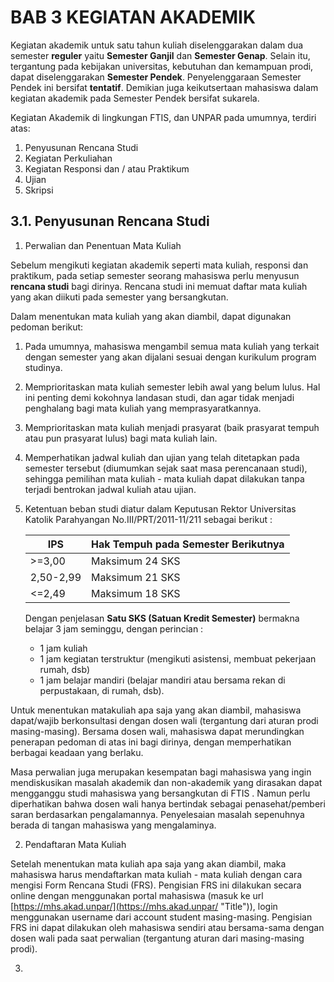 # BAB 3 KEGIATAN AKADEMIK

Kegiatan akademik untuk satu tahun kuliah diselenggarakan dalam dua semester **reguler** yaitu **Semester Ganjil** dan **Semester Genap**. Selain itu, tergantung pada kebijakan universitas, kebutuhan dan kemampuan prodi, dapat diselenggarakan **Semester Pendek**. Penyelenggaraan Semester Pendek ini bersifat **tentatif**. Demikian juga keikutsertaan mahasiswa dalam kegiatan akademik pada Semester Pendek bersifat sukarela.

Kegiatan Akademik di lingkungan FTIS, dan UNPAR pada umumnya, terdiri atas:

1.	Penyusunan Rencana Studi
2.	Kegiatan Perkuliahan 
3.	Kegiatan Responsi dan / atau Praktikum
4.	Ujian
5.	Skripsi

## 3.1. Penyusunan Rencana Studi

1. Perwalian dan Penentuan Mata Kuliah

  Sebelum mengikuti kegiatan akademik seperti mata kuliah, responsi dan praktikum, pada setiap semester seorang          mahasiswa perlu menyusun **rencana studi** bagi dirinya. Rencana studi ini memuat daftar mata kuliah yang akan         diikuti pada semester yang bersangkutan.

  Dalam menentukan mata kuliah yang akan diambil, dapat digunakan pedoman berikut:
  
   1. Pada umumnya, mahasiswa mengambil semua mata kuliah yang terkait dengan semester yang akan dijalani                   sesuai dengan kurikulum program studinya.  
   2. Memprioritaskan mata kuliah semester lebih awal yang belum lulus. Hal ini penting demi kokohnya                       landasan studi, dan agar tidak menjadi penghalang bagi mata kuliah yang memprasyaratkannya.  
   3. Memprioritaskan mata kuliah menjadi prasyarat (baik prasyarat tempuh atau pun prasyarat lulus) bagi                   mata kuliah lain.  
   4. Memperhatikan jadwal kuliah dan ujian yang telah ditetapkan pada semester tersebut (diumumkan sejak saat              masa perencanaan studi), sehingga pemilihan mata kuliah - mata kuliah dapat dilakukan tanpa terjadi                   bentrokan jadwal kuliah atau ujian.  
   5. Ketentuan beban studi diatur dalam Keputusan Rektor Universitas Katolik Parahyangan No.III/PRT/2011-11/211            sebagai berikut :
   
   
      |   IPS    |      Hak Tempuh pada Semester Berikutnya      |
      |----------|-----------------------------------------------|
      |  >=3,00  |    Maksimum 24 SKS                            |
      | 2,50-2,99|    Maksimum 21 SKS                            |
      |  <=2,49  |    Maksimum 18 SKS                            |

      Dengan penjelasan **Satu SKS (Satuan Kredit Semester)** bermakna belajar 3 jam seminggu, dengan perincian : 
       * 1 jam kuliah  
       * 1 jam kegiatan terstruktur (mengikuti asistensi, membuat pekerjaan rumah, dsb)  
       * 1 jam belajar mandiri (belajar mandiri atau bersama rekan di perpustakaan, di rumah, dsb).
       
  Untuk menentukan matakuliah apa saja yang akan diambil, mahasiswa dapat/wajib berkonsultasi dengan dosen wali         (tergantung dari aturan prodi masing-masing). Bersama dosen wali, mahasiswa dapat merundingkan penerapan pedoman di   atas ini bagi dirinya, dengan memperhatikan berbagai keadaan yang berlaku.

  Masa perwalian juga merupakan kesempatan bagi mahasiswa yang ingin mendiskusikan masalah akademik dan non-akademik    yang dirasakan dapat mengganggu studi mahasiswa yang bersangkutan di FTIS . Namun perlu diperhatikan bahwa dosen      wali hanya bertindak sebagai penasehat/pemberi saran berdasarkan pengalamannya. Penyelesaian masalah sepenuhnya       berada di tangan mahasiswa yang mengalaminya.

2. Pendaftaran Mata Kuliah
 
 Setelah menentukan mata kuliah apa saja yang akan diambil, maka mahasiswa harus mendaftarkan mata kuliah - mata       kuliah dengan cara mengisi Form Rencana Studi (FRS). Pengisian FRS ini dilakukan secara online dengan menggunakan     portal mahasiswa (masuk ke url [https://mhs.akad.unpar/](https://mhs.akad.unpar/ "Title")), login menggunakan  username dari account student masing-masing. Pengisian FRS ini dapat dilakukan oleh mahasiswa sendiri atau bersama-sama dengan dosen wali pada saat  perwalian (tergantung aturan dari masing-masing prodi).

3. 
